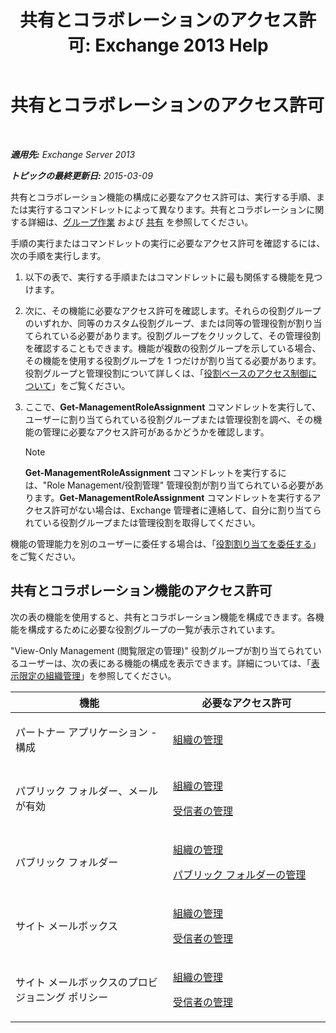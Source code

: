 ﻿---
title: '共有とコラボレーションのアクセス許可: Exchange 2013 Help'
TOCTitle: 共有とコラボレーションのアクセス許可
ms:assetid: b7fa4b7c-1266-45bd-a14b-f66be0459cc5
ms:mtpsurl: https://technet.microsoft.com/ja-jp/library/JJ150556(v=EXCHG.150)
ms:contentKeyID: 48269967
ms.date: 04/24/2018
mtps_version: v=EXCHG.150
ms.translationtype: HT
---

# 共有とコラボレーションのアクセス許可

 

_**適用先:** Exchange Server 2013_

_**トピックの最終更新日:** 2015-03-09_

共有とコラボレーション機能の構成に必要なアクセス許可は、実行する手順、または実行するコマンドレットによって異なります。共有とコラボレーションに関する詳細は、[グループ作業](collaboration-exchange-2013-help.md) および [共有](sharing-exchange-2013-help.md) を参照してください。

手順の実行またはコマンドレットの実行に必要なアクセス許可を確認するには、次の手順を実行します。

1.  以下の表で、実行する手順またはコマンドレットに最も関係する機能を見つけます。

2.  次に、その機能に必要なアクセス許可を確認します。それらの役割グループのいずれか、同等のカスタム役割グループ、または同等の管理役割が割り当てられている必要があります。役割グループをクリックして、その管理役割を確認することもできます。機能が複数の役割グループを示している場合、その機能を使用する役割グループを 1 つだけが割り当てる必要があります。役割グループと管理役割について詳しくは、「[役割ベースのアクセス制御について](understanding-role-based-access-control-exchange-2013-help.md)」をご覧ください。

3.  ここで、**Get-ManagementRoleAssignment** コマンドレットを実行して、ユーザーに割り当てられている役割グループまたは管理役割を調べ、その機能の管理に必要なアクセス許可があるかどうかを確認します。
    

    > [!NOTE]
    > <STRONG>Get-ManagementRoleAssignment</STRONG> コマンドレットを実行するには、"Role Management/役割管理" 管理役割が割り当てられている必要があります。<STRONG>Get-ManagementRoleAssignment</STRONG> コマンドレットを実行するアクセス許可がない場合は、Exchange 管理者に連絡して、自分に割り当てられている役割グループまたは管理役割を取得してください。



機能の管理能力を別のユーザーに委任する場合は、「[役割割り当てを委任する](delegate-role-assignments-exchange-2013-help.md)」をご覧ください。

## 共有とコラボレーション機能のアクセス許可

次の表の機能を使用すると、共有とコラボレーション機能を構成できます。各機能を構成するために必要な役割グループの一覧が表示されています。

"View-Only Management (閲覧限定の管理)" 役割グループが割り当てられているユーザーは、次の表にある機能の構成を表示できます。詳細については、「[表示限定の組織管理](view-only-organization-management-exchange-2013-help.md)」を参照してください。


<table>
<colgroup>
<col style="width: 50%" />
<col style="width: 50%" />
</colgroup>
<thead>
<tr class="header">
<th>機能</th>
<th>必要なアクセス許可</th>
</tr>
</thead>
<tbody>
<tr class="odd">
<td><p>パートナー アプリケーション - 構成</p></td>
<td><p><a href="organization-management-exchange-2013-help.md">組織の管理</a></p></td>
</tr>
<tr class="even">
<td><p>パブリック フォルダー、メールが有効</p></td>
<td><p><a href="organization-management-exchange-2013-help.md">組織の管理</a></p>
<p><a href="recipient-management-exchange-2013-help.md">受信者の管理</a></p></td>
</tr>
<tr class="odd">
<td><p>パブリック フォルダー</p></td>
<td><p><a href="organization-management-exchange-2013-help.md">組織の管理</a></p>
<p><a href="public-folder-management-exchange-2013-help.md">パブリック フォルダーの管理</a></p></td>
</tr>
<tr class="even">
<td><p>サイト メールボックス</p></td>
<td><p><a href="organization-management-exchange-2013-help.md">組織の管理</a></p>
<p><a href="recipient-management-exchange-2013-help.md">受信者の管理</a></p></td>
</tr>
<tr class="odd">
<td><p>サイト メールボックスのプロビジョニング ポリシー</p></td>
<td><p><a href="organization-management-exchange-2013-help.md">組織の管理</a></p>
<p><a href="recipient-management-exchange-2013-help.md">受信者の管理</a></p></td>
</tr>
</tbody>
</table>

